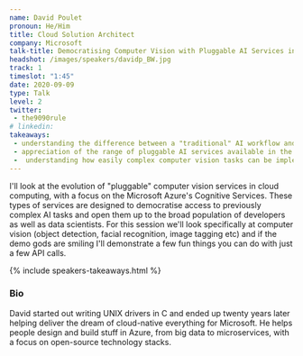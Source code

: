 ```yaml
---
name: David Poulet
pronoun: He/Him
title: Cloud Solution Architect
company: Microsoft
talk-title: Democratising Computer Vision with Pluggable AI Services in Azure
headshot: /images/speakers/davidp_BW.jpg
track: 1
timeslot: "1:45"
date: 2020-09-09
type: Talk
level: 2
twitter:
 - the9090rule
# linkedin: 
takeaways:
 - understanding the difference between a "traditional" AI workflow and a "cognitive service" style AI workflow
 - appreciation of the range of pluggable AI services available in the cloud (focussing on Microsoft Azure)
 -  understanding how easily complex computer vision tasks can be implemented by non-data scientist developers using cognitive services
---
```


<p>I'll look at the evolution of "pluggable" computer vision services in cloud computing, with a focus on the Microsoft Azure's Cognitive Services. 
These types of services are designed to democratise access to previously complex AI tasks and open them up to the broad population of developers as 
well as data scientists. For this session we'll look specifically at computer vision (object detection, facial recognition, image tagging etc) and if 
the demo gods are smiling I'll demonstrate a few fun things you can do with just a few API calls.</p>

{% include speakers-takeaways.html %}

<h3>Bio</h3>
<p>David started out writing UNIX drivers in C and ended up twenty years later helping deliver the dream of cloud-native everything for Microsoft. 
He helps people design and build stuff in Azure, from big data to microservices, with a focus on open-source technology stacks.</p>